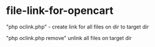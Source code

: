 # file-link-for-opencart

"php oclink.php" - create link for all files on dir to target dir

"php oclink.php remove" unlink all files on target dir

